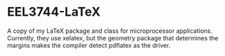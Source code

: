 # EEL3744-LaTeX
A copy of my LaTeX package and class for microprocessor applications.
Currently, they use xelatex, but the geometry package that determines
the margins makes the compiler detect pdflatex as the driver.
